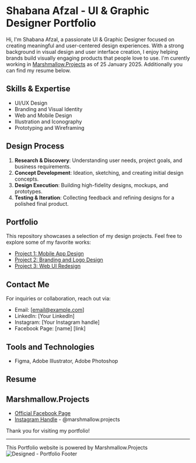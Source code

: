 # Shabana Afzal - UI & Graphic Designer Portfolio
Hi, I'm Shabana Afzal, a passionate UI & Graphic Designer focused on creating meaningful and user-centered design experiences. With a strong background in visual design and user interface creation, I enjoy helping brands build visually engaging products that people love to use. I'm curently working in [Marshmallow.Projects](https://www.facebook.com/Marshmallow.Projects) as of 25 January 2025. Additionally you can find my resume below.


## Skills & Expertise
- UI/UX Design
- Branding and Visual Identity
- Web and Mobile Design
- Illustration and Iconography
- Prototyping and Wireframing

## Design Process
1. **Research & Discovery**: Understanding user needs, project goals, and business requirements.
2. **Concept Development**: Ideation, sketching, and creating initial design concepts.
3. **Design Execution**: Building high-fidelity designs, mockups, and prototypes.
4. **Testing & Iteration**: Collecting feedback and refining designs for a polished final product.

## Portfolio
This repository showcases a selection of my design projects. Feel free to explore some of my favorite works:
- [Project 1: Mobile App Design](link)
- [Project 2: Branding and Logo Design](link)
- [Project 3: Web UI Redesign](link)

## Contact Me
For inquiries or collaboration, reach out via:
- Email: [email@example.com]
- LinkedIn: [Your LinkedIn]
- Instagram: [Your Instagram handle]
- Facebook Page: [name] [link]

## Tools and Technologies
- Figma, Adobe Illustrator, Adobe Photoshop

## Resume


## Marshmallow.Projects
- [Official Facebook Page](https://www.facebook.com/Marshmallow.Projects)
- [Instagram Handle](https://www.instagram.com/marshmallow.projects/) - @marshmallow.projects

Thank you for visiting my portfolio!

---
This Portfolio website is powered by Marshmallow.Projects
![Designed - Portfolio Footer](https://github.com/user-attachments/assets/99d3acbe-be97-4877-8cc4-d3906f4ea81a)

